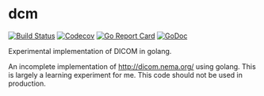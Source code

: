 # dcm
[![Build Status](https://travis-ci.org/jeremyhuiskamp/dcm.svg?branch=master)](https://travis-ci.org/jeremyhuiskamp/dcm)
[![Codecov](https://img.shields.io/codecov/c/github/jeremyhuiskamp/dcm.svg)](https://codecov.io/gh/jeremyhuiskamp/dcm)
[![Go Report Card](https://goreportcard.com/badge/github.com/jeremyhuiskamp/dcm)](https://goreportcard.com/report/github.com/jeremyhuiskamp/dcm)
[![GoDoc](https://godoc.org/github.com/jeremyhuiskamp/dcm/stream?status.svg)](https://godoc.org/github.com/jeremyhuiskamp/dcm/stream)

Experimental implementation of DICOM in golang.

An incomplete implementation of http://dicom.nema.org/ using golang.
This is largely a learning experiment for me.
This code should not be used in production.

